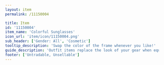 ```yaml
---
layout: item
permalink: /11150004

title: Item
id: '11150004'
item_name: 'Colorful Sunglasses'
icon_url: 'item/icon/11150004.png'
sub_header: ['Gender: All', 'Cosmetic']
tooltip_description: 'Swap the color of the frame whenever you like!'
guide_description: 'Outfit items replace the look of your gear when equipped.'
footer: ['Untradable, Unsellable']
---
```

